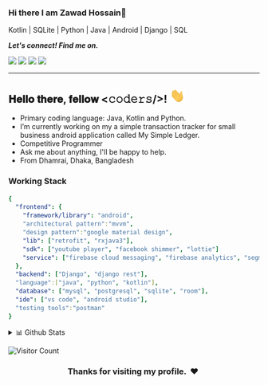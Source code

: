 ### Hi there I am Zawad Hossain👋

Kotlin | SQLite | Python | Java | Android | Django | SQL


<p align="left">
  <b><i>Let's connect! Find me on.</i></b>

[<img height="30" src="https://img.shields.io/badge/twitter-%231DA1F2.svg?&style=for-the-badge&logo=twitter&logoColor=white" />][twitter]
[<img height="30" src = "https://img.shields.io/badge/gmail-c14438?&style=for-the-badge&logo=gmail&logoColor=white">][gmail] 
[<img height="30" src="https://img.shields.io/badge/linkedin-blue.svg?&style=for-the-badge&logo=linkedin&logoColor=white" />][LinkedIn]
[<img height="30" src = "https://img.shields.io/badge/Facebook-036be4.svg?&style=for-the-badge&logo=facebook&logoColor=white">][Facebook]
<br />
<hr />


<h2> 𝐇𝐞𝐥𝐥𝐨 𝐭𝐡𝐞𝐫𝐞, 𝐟𝐞𝐥𝐥𝐨𝐰 <𝚌𝚘𝚍𝚎𝚛𝚜/>! <img src="https://raw.githubusercontent.com/ABSphreak/ABSphreak/master/gifs/Hi.gif" width="30px"></h2>
<!-- Namaste 🙏 -->
 <!--<img align="right" height="270px" alt="GIF" src="https://i.pinimg.com/originals/e4/26/70/e426702edf874b181aced1e2fa5c6cde.gif" /> -->
 
* Primary coding language: Java, Kotlin and Python.
* I’m currently working on my a simple transaction tracker for small business android application called My Simple Ledger.
* Competitive Programmer
* Ask me about anything, I'll be happy to help.
* From Dhamrai, Dhaka, Bangladesh
 
### Working Stack
```yaml
{
  "frontend": {
    "framework/library": "android",
    "architectural pattern":"mvvm",
    "design pattern":"google material design",
    "lib": ["retrofit", "rxjava3"],
    "sdk": ["youtube player", "facebook shimmer", "lottie"]
    "service": ["firebase cloud messaging", "firebase analytics", "segment analytics", "adjust analytics"]
  },
  "backend": ["Django", "django rest"],
  "language":["java", "python", "kotlin"],
  "database": ["mysql", "postgresql", "sqlite", "room"],
  "ide": ["vs code", "android studio"],
  "testing tools":"postman"
}
```

 <details>
<summary>📊 Github Stats</summary>

<p align="center"> <img src="https://github-readme-stats.vercel.app/api?username=zawad2221&show_icons=true&theme=gotham" alt="Zawad Hossain | Stats" />

</details>


 ![Visitor Count](https://profile-counter.glitch.me/{zawad2221}/count.svg)
 
 
<h3 align="center">Thanks for visiting my profile. &nbsp;❤️&nbsp;</h3>

[twitter]: https://twitter.com/ZawadHossain12
[gmail]: mailto:zawadhossainrifat@gmail.com
[linkedin]: https://www.linkedin.com/in/zawadhossain/
[Facebook]: https://www.facebook.com/rifat.zawadhossain
